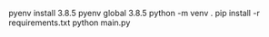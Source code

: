 pyenv install 3.8.5
pyenv global 3.8.5
python -m venv .
pip install -r requirements.txt
python main.py
